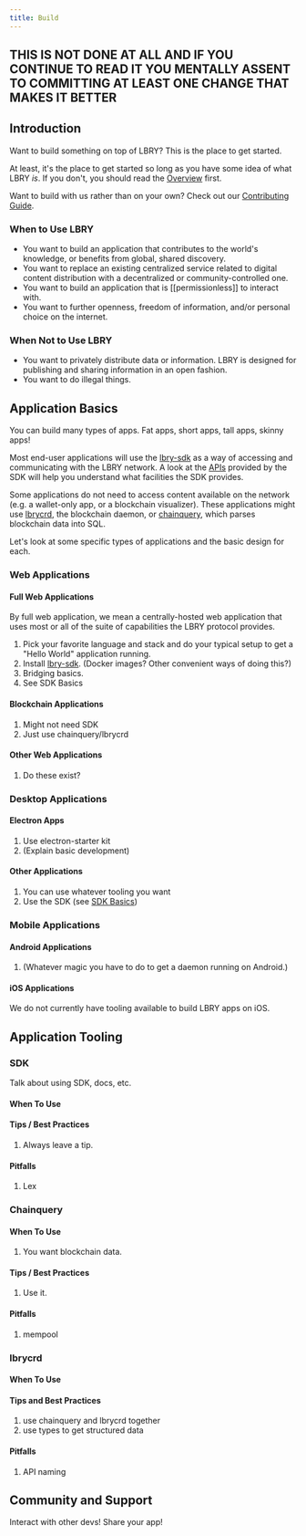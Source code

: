 ```yaml
---
title: Build
---
```


## THIS IS NOT DONE AT ALL AND IF YOU CONTINUE TO READ IT YOU MENTALLY ASSENT TO COMMITTING AT LEAST ONE CHANGE THAT MAKES IT BETTER

## Introduction

Want to build something on top of LBRY? This is the place to get started.

At least, it's the place to get started so long as you have some idea of what LBRY _is_. If you don't, you should read the
[Overview](/overview) first.

Want to build with us rather than on your own? Check out our [Contributing Guide](/contribute).

### When to Use LBRY

- You want to build an application that contributes to the world's knowledge, or benefits from global, shared discovery.
- You want to replace an existing centralized service related to digital content distribution with a decentralized or community-controlled one.
- You want to build an application that is [[permissionless]] to interact with.
- You want to further openness, freedom of information, and/or personal choice on the internet.

### When Not to Use LBRY

- You want to privately distribute data or information. LBRY is designed for publishing and sharing information in an open fashion.
- You want to do illegal things.

## Application Basics

You can build many types of apps. Fat apps, short apps, tall apps, skinny apps!

Most end-user applications will use the [lbry-sdk](https://github.com/lbryio/lbry) as a way of accessing and communicating with the LBRY network. A look at the [APIs](/api/sdk) provided by the SDK will help you understand what facilities the SDK provides.

Some applications do not need to access content available on the network (e.g. a wallet-only app, or a blockchain visualizer). These applications might use [lbrycrd](//github.com/lbryio/lbrycrd), the blockchain daemon, or [chainquery](//github.com/lbryio/lbrycrd), which parses blockchain data into SQL.

Let's look at some specific types of applications and the basic design for each.

### Web Applications

#### Full Web Applications

By full web application, we mean a centrally-hosted web application that uses most or all of the suite of capabilities the LBRY protocol provides.

1. Pick your favorite language and stack and do your typical setup to get a "Hello World" application running.
1. Install [lbry-sdk](//github.com/lbryio/lbry). (Docker images? Other convenient ways of doing this?)
1. Bridging basics.
1. See SDK Basics

#### Blockchain Applications

1. Might not need SDK
1. Just use chainquery/lbrycrd

#### Other Web Applications

1. Do these exist?

### Desktop Applications

#### Electron Apps

1. Use electron-starter kit
1. (Explain basic development)

#### Other Applications

1. You can use whatever tooling you want
1. Use the SDK (see [SDK Basics](#SDK-basics))

### Mobile Applications

#### Android Applications

1. (Whatever magic you have to do to get a daemon running on Android.)

#### iOS Applications

We do not currently have tooling available to build LBRY apps on iOS.

## Application Tooling

### SDK

Talk about using SDK, docs, etc.

#### When To Use

#### Tips / Best Practices

1. Always leave a tip.

#### Pitfalls

1. Lex

### Chainquery

#### When To Use

1. You want blockchain data.

#### Tips / Best Practices

1. Use it.

#### Pitfalls

1. mempool

### lbrycrd

#### When To Use

#### Tips and Best Practices

1. use chainquery and lbrycrd together
1. use types to get structured data

#### Pitfalls

1. API naming

## Community and Support

Interact with other devs! Share your app!
